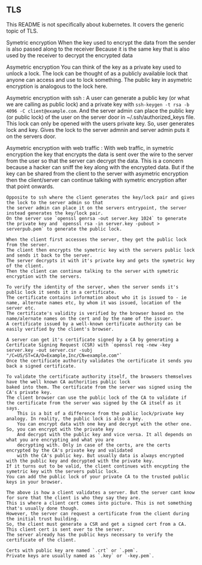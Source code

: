 ## TLS

This README is not specifically about kubernetes. It covers the generic topic of TLS.

Symetric encryption
  When the key used to encrypt the data from the sender is also passed along to the receiver
  Because it is the same key that is also used by the receiver to decrypt the encrypted data

Asymetric encryption
  You can think of the key as a private key used to unlock a lock. The lock can be thought of as a publicly available lock
  that anyone can access and use to lock something. The public key in asymetric encryption is analogous to the lock here.

  Asymetric encryption with ssh :
    A user can generate a public key (or what we are calling as public lock) and a private key with `ssh-keygen -t rsa -b 4096 -C client@example.com`.
    And the server admin can place the public key (or public lock) of the user on the server door in ~/.ssh/authorized_keys file.
    This lock can only be opened with the users private key.
    So, user generates lock and key. Gives the lock to the server admnin and server admin puts it on the servers door.

  Asymetric encryption with web traffic :
    With web traffic, in symetric encryption the key that encrypts the data is sent over the wire to the server from the user
    so that the server can decrypt the data. This is a concern because a hacker can sniff the key along with the encrypted data.
    But if the key can be shared from the client to the server with asymetric encryption then the client/server
    can continue talking with symetric encryption after that point onwards.

    Opposite to ssh where the client generates the key/lock pair and gives the lock to the server admin so that
    the server admin can place it on the servers entrypoint, the server instead generates the key/lock pair.
    On the server use `openssl genrsa -out server.key 1024` to generate the private key and `openssl rsa -in server.key -pubout > serverpub.pem` to generate the public lock.

    When the client first accesses the server, they get the public lock from the server.
    The client then encrypts the symetric key with the servers public lock and sends it back to the server.
    The server decrypts it with it's private key and gets the symetric key of the client.
    Then the client can continue talking to the server with symetric encryption with the servers.

    To verify the identity of the server, when the server sends it's public lock it sends it in a certificate.
    The certificate contains information about who it is issued to - ie name, alternate names etc, by whom it was issued, location of the server etc.
    The certificate's validity is verified by the browser based on the name/alernate names on the cert and by the name of the issuer.
    A certificate issued by a well-known certificate authority can be easily verified by the client's browser.

    A server can get it's certificate signed by a CA by generating a Certificate Signing Request (CSR) with `openssl req -new -key server.key -out server.csr -subj "/C=US/ST=CA/O=Example,Inc/CN=example.com"`
    Once the certificate authority validates the certificate it sends you back a signed certificate.

    To validate the certificate authority itself, the browsers themselves have the well known CA authorities public lock
    baked into them. The certificate from the server was signed using the CA's private key.
    The client browser can use the public lock of the CA to validate if the certificate from the server was signed by the CA itself as it says.
        This is a bit of a difference from the public lock/private key analogy. In reality, the public lock is also a key.
        You can encrypt data with one key and decrypt with the other one. So, you can encrypt with the private key
        And decrypt with the public key and vice versa. It all depends on what you are encrypting and what you are
        decrypting with. Only in case of the certs, are the certs encrypted by the CA's private key and validated
        with the CA's public key. But usually data is always encrypted with the public key and decrypted with the private key.
    If it turns out to be valid, the client continues with encypting the symetric key with the servers public lock.
    You can add the public lock of your private CA to the trusted public keys in your browser.

    The above is how a client validates a server. But the server cant know for sure that the client is who they say they are.
    This is where a client cert comes into picture. This is not something that's usually done though.
    However, the server can request a certificate from the client during the initial trust building.
    So, the client must generate a CSR and get a signed cert from a CA. This client cert is sent over to the server.
    The server already has the public keys necessary to verify the certificate of the client.

    Certs with public key are named `.crt` or `.pem`.
    Private keys are usually named as `.key` or `-key.pem`.
